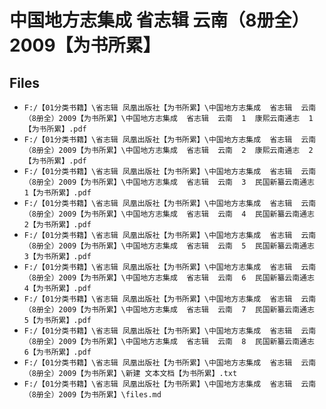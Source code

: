 # 中国地方志集成  省志辑  云南（8册全）2009【为书所累】

## Files

- `F:/【01分类书籍】\省志辑 凤凰出版社【为书所累】\中国地方志集成  省志辑  云南（8册全）2009【为书所累】\中国地方志集成  省志辑  云南  1  康熙云南通志  1【为书所累】.pdf`
- `F:/【01分类书籍】\省志辑 凤凰出版社【为书所累】\中国地方志集成  省志辑  云南（8册全）2009【为书所累】\中国地方志集成  省志辑  云南  2  康熙云南通志  2【为书所累】.pdf`
- `F:/【01分类书籍】\省志辑 凤凰出版社【为书所累】\中国地方志集成  省志辑  云南（8册全）2009【为书所累】\中国地方志集成  省志辑  云南  3  民国新纂云南通志  1【为书所累】.pdf`
- `F:/【01分类书籍】\省志辑 凤凰出版社【为书所累】\中国地方志集成  省志辑  云南（8册全）2009【为书所累】\中国地方志集成  省志辑  云南  4  民国新纂云南通志  2【为书所累】.pdf`
- `F:/【01分类书籍】\省志辑 凤凰出版社【为书所累】\中国地方志集成  省志辑  云南（8册全）2009【为书所累】\中国地方志集成  省志辑  云南  5  民国新纂云南通志  3【为书所累】.pdf`
- `F:/【01分类书籍】\省志辑 凤凰出版社【为书所累】\中国地方志集成  省志辑  云南（8册全）2009【为书所累】\中国地方志集成  省志辑  云南  6  民国新纂云南通志  4【为书所累】.pdf`
- `F:/【01分类书籍】\省志辑 凤凰出版社【为书所累】\中国地方志集成  省志辑  云南（8册全）2009【为书所累】\中国地方志集成  省志辑  云南  7  民国新纂云南通志  5【为书所累】.pdf`
- `F:/【01分类书籍】\省志辑 凤凰出版社【为书所累】\中国地方志集成  省志辑  云南（8册全）2009【为书所累】\中国地方志集成  省志辑  云南  8  民国新纂云南通志  6【为书所累】.pdf`
- `F:/【01分类书籍】\省志辑 凤凰出版社【为书所累】\中国地方志集成  省志辑  云南（8册全）2009【为书所累】\新建 文本文档【为书所累】.txt`
- `F:/【01分类书籍】\省志辑 凤凰出版社【为书所累】\中国地方志集成  省志辑  云南（8册全）2009【为书所累】\files.md`
